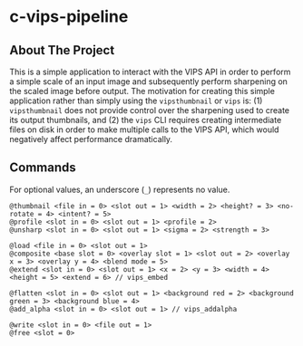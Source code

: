 # c-vips-pipeline

## About The Project

This is a simple application to interact with the VIPS API in order to perform a simple scale
of an input image and subsequently perform sharpening on the scaled image before output. The
motivation for creating this simple application rather than simply using the `vipsthumbnail`
or `vips` is: (1) `vipsthumbnail` does not provide control over the sharpening used to create
its output thumbnails, and (2) the `vips` CLI requires creating intermediate files on disk in
order to make multiple calls to the VIPS API, which would negatively affect performance
dramatically.

## Commands

For optional values, an underscore (`_`) represents no value.

```
@thumbnail <file in = 0> <slot out = 1> <width = 2> <height? = 3> <no-rotate = 4> <intent? = 5>
@profile <slot in = 0> <slot out = 1> <profile = 2>
@unsharp <slot in = 0> <slot out = 1> <sigma = 2> <strength = 3>

@load <file in = 0> <slot out = 1>
@composite <base slot = 0> <overlay slot = 1> <slot out = 2> <overlay x = 3> <overlay y = 4> <blend mode = 5>
@extend <slot in = 0> <slot out = 1> <x = 2> <y = 3> <width = 4> <height = 5> <extend = 6> // vips_embed
 
@flatten <slot in = 0> <slot out = 1> <background red = 2> <background green = 3> <background blue = 4>
@add_alpha <slot in = 0> <slot out = 1> // vips_addalpha

@write <slot in = 0> <file out = 1>
@free <slot = 0>
```
